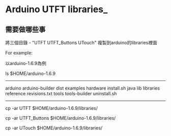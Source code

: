 # Arduino UTFT libraries_
## 需要做哪些事

將三個目錄 - "UTFT  UTFT_Buttons  UTouch" 複製到arduino的libraries裡面

For example:

以arduino-1.6.9為例

ls $HOME/arduino-1.6.9

*********************************
arduino  arduino-builder  dist  examples  hardware  install.sh  java  lib  libraries  reference  revisions.txt  tools  tools-builder  uninstall.sh
*********************************

cp -ar UTFT $HOME/arduino-1.6.9/libraries/

cp -ar UTFT_Buttons $HOME/arduino-1.6.9/libraries/

cp -ar UTouch $HOME/arduino-1.6.9/libraries/

